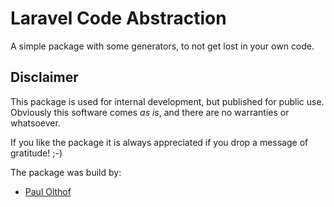 # Laravel Code Abstraction
A simple package with some generators, to not get lost in your own code.


## Disclaimer
This package is used for internal development, but published for public use. 
Obviously this software comes *as is*, and there are no warranties or whatsoever.

If you like the package it is always appreciated if you drop a message of gratitude! ;-)

The package was build by: 

* [Paul Olthof](https://github.com/hpolthof)